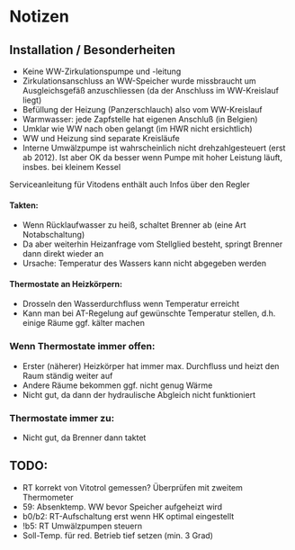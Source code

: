 # Notizen

## Installation / Besonderheiten
- Keine WW-Zirkulationspumpe und -leitung
- Zirkulationsanschluss an WW-Speicher wurde missbraucht um Ausgleichsgefäß anzuschliessen (da der Anschluss im WW-Kreislauf liegt)
- Befüllung der Heizung (Panzerschlauch) also vom WW-Kreislauf
- Warmwasser: jede Zapfstelle hat eigenen Anschluß (in Belgien)
- Umklar wie WW nach oben gelangt (im HWR nicht ersichtlich)
- WW und Heizung sind separate Kreisläufe
- Interne Umwälzpumpe ist wahrscheinlich nicht drehzahlgesteuert (erst ab 2012). Ist aber OK da besser wenn Pumpe mit hoher Leistung läuft, insbes. bei kleinem Kessel 

Serviceanleitung für Vitodens enthält auch Infos über den Regler

#### Takten:
- Wenn Rücklaufwasser zu heiß, schaltet Brenner ab (eine Art Notabschaltung)
- Da aber weiterhin Heizanfrage vom Stellglied besteht, springt Brenner dann direkt wieder an
- Ursache: Temperatur des Wassers kann nicht abgegeben werden 

#### Thermostate an Heizkörpern:
- Drosseln den Wasserdurchfluss wenn Temperatur erreicht
- Kann man bei AT-Regelung auf gewünschte Temperatur stellen, d.h. einige Räume ggf. kälter machen

### Wenn Thermostate immer offen:
- Erster (näherer) Heizkörper hat immer max. Durchfluss und heizt den Raum ständig weiter auf
- Andere Räume bekommen ggf. nicht genug Wärme
- Nicht gut, da dann der hydraulische Abgleich nicht funktioniert

### Thermostate immer zu:
- Nicht gut, da Brenner dann taktet

## TODO:
- RT korrekt von Vitotrol gemessen? Überprüfen mit zweitem Thermometer
- 59: Absenktemp. WW bevor Speicher aufgeheizt wird
- b0/b2: RT-Aufschaltung erst wenn HK optimal eingestellt 
- !b5: RT Umwälzpumpen steuern
- Soll-Temp. für red. Betrieb tief setzen (min. 3 Grad)


